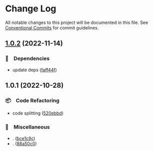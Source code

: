 # Change Log

All notable changes to this project will be documented in this file.
See [Conventional Commits](https://conventionalcommits.org) for commit guidelines.

## [1.0.2](https://github.com/bluelovers/ws-yarn-workspaces/compare/@yarn-tool/sort-package-json-order@1.0.1...@yarn-tool/sort-package-json-order@1.0.2) (2022-11-14)



### 📌　Dependencies

* update deps ([faff44f](https://github.com/bluelovers/ws-yarn-workspaces/commit/faff44f1f5ad5066c747ea8d5d66fa10049c17fe))



## 1.0.1 (2022-10-28)



### 📦　Code Refactoring

* code splitting ([520ebbd](https://github.com/bluelovers/ws-yarn-workspaces/commit/520ebbdd200a047b6759d6a20fedefaeff5e0158))


### 🔖　Miscellaneous

* . ([bce1c9c](https://github.com/bluelovers/ws-yarn-workspaces/commit/bce1c9c631ae5141a2cbb0e32ed5ba3d7b61f131))
* . ([88a50c0](https://github.com/bluelovers/ws-yarn-workspaces/commit/88a50c0bdb9ae7ed3b65b751804b61e09866849c))
